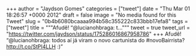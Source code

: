 
+++
author = "Jaydson Gomes"
categories = ["tweet"]
date = "Thu Mar 01 18:26:57 +0000 2012"
draft = false
image = "No media found for this Tweet"
slug = "0b4b6080bcaaaa994b58c355222c833bbb17efa8"
tags = ["tweet"]
title = """Afudê! “@lucianohbraga: t..."""
tweet = true
tweet_url = "https://twitter.com/jaydson/status/175286016867958786"
+++
Afudê! “@lucianohbraga: todos aí já viram o novo cartunista do #novoBairrista? http://t.co/StPI4LLH :)”
